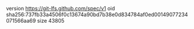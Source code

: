 version https://git-lfs.github.com/spec/v1
oid sha256:737fb33a4506f0c13674a90bd7b38e0d834784af0ed00149077234071566aa69
size 43805
